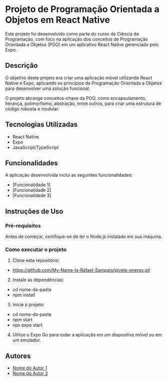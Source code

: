 # Projeto de Programação Orientada a Objetos em React Native

Este projeto foi desenvolvido como parte do curso de Ciência da Programação, com foco na aplicação dos conceitos de Programação Orientada a Objetos (POO) em um aplicativo React Native gerenciado pelo Expo.

## Descrição

O objetivo deste projeto era criar uma aplicação móvel utilizando React Native e Expo, aplicando os princípios da Programação Orientada a Objetos para desenvolver uma solução funcional.

O projeto abrange conceitos-chave da POO, como encapsulamento, herança, polimorfismo, abstração, entre outros, para criar uma estrutura de código robusta e modular.

## Tecnologias Utilizadas

- React Native
- Expo
- JavaScript/TypeScript

## Funcionalidades

A aplicação desenvolvida inclui as seguintes funcionalidades:

- [Funcionalidade 1]
- [Funcionalidade 2]
- [Funcionalidade 3]

## Instruções de Uso

### Pré-requisitos

Antes de começar, certifique-se de ter o Node.js instalado em sua máquina.

### Como executar o projeto

1. Clone este repositório:

- https://github.com/My-Name-Is-Rafael-Sampaio/pivete-energy.git

2. Instale as dependências:

- cd nome-da-pasta
- npm install

3. Inicie o projeto:

- cd nome-da-pasta
- npm start
- npx expo start

4. Utilize o Expo Go para rodar a aplicação em um dispositivo móvel ou em um emulador.

## Autores

- [Nome do Autor 1](link-para-o-perfil-do-github)
- [Nome do Autor 2](link-para-o-perfil-do-github)

